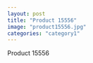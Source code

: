 ```yaml
---
layout: post
title: "Product 15556"
image: "product15556.jpg"
categories: "category1"
---
```

Product 15556
